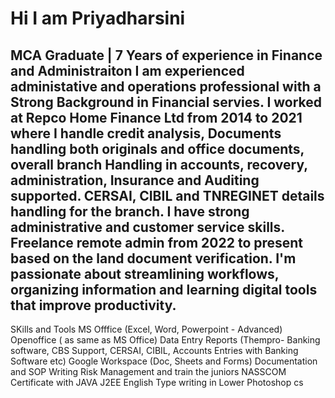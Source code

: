 # Hi  I am Priyadharsini
MCA Graduate | 7 Years of experience in Finance and Administraiton 
I am experienced administative and operations professional with a Strong Background in Financial servies. 
I worked at Repco Home Finance Ltd from 2014 to 2021 where I handle credit analysis, Documents handling both originals and office documents, overall branch Handling in accounts, recovery, administration, Insurance and Auditing supported. CERSAI, CIBIL and TNREGINET details handling for the branch.
I have strong administrative and customer service skills. 
Freelance remote admin from 2022 to present based on the land document verification.
I'm passionate about streamlining workflows, organizing information and learning digital tools that improve productivity.
---
SKills and Tools
MS Offfice (Excel, Word, Powerpoint - Advanced)
Openoffice ( as same as MS Office)
Data Entry Reports (Thempro- Banking software, CBS Support, CERSAI, CIBIL, Accounts Entries with Banking Software etc)
Google Workspace (Doc, Sheets and Forms)
Documentation and SOP Writing 
Risk Management and train the juniors 
NASSCOM Certificate with JAVA J2EE
English Type writing in Lower 
Photoshop cs

